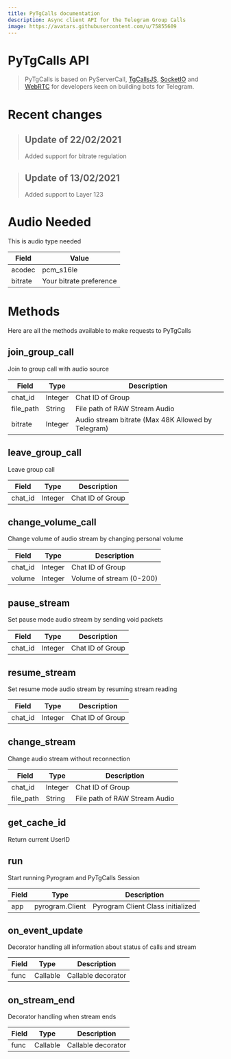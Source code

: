 ```yaml
---
title: PyTgCalls documentation
description: Async client API for the Telegram Group Calls
image: https://avatars.githubusercontent.com/u/75855609
---
```

# PyTgCalls API
> PyTgCalls is based on PyServerCall, [TgCallsJS](https://github.com/tgcallsjs/tgcalls),
> [SocketIO](https://socket.io/) and [WebRTC](https://webrtc.org/)
> for developers keen on building bots for Telegram.

# Recent changes
> ## Update of 22/02/2021
> Added support for bitrate regulation

> ## Update of 13/02/2021
> Added support to Layer 123

# Audio Needed
This is audio type needed

Field | Value
--- | ---
acodec | pcm_s16le
bitrate | Your bitrate preference

# Methods
Here are all the methods available to make requests to PyTgCalls

## join_group_call
Join to group call with audio source

Field | Type | Description
--- | --- | ---
chat_id | Integer | Chat ID of Group
file_path | String | File path of RAW Stream Audio
bitrate | Integer | Audio stream bitrate (Max 48K Allowed by Telegram)

## leave_group_call
Leave group call

Field | Type | Description
--- | --- | ---
chat_id | Integer | Chat ID of Group

## change_volume_call
Change volume of audio stream by changing personal volume

Field | Type | Description
--- | --- | ---
chat_id | Integer | Chat ID of Group
volume | Integer | Volume of stream (0-200)


## pause_stream
Set pause mode audio stream by sending void packets

Field | Type | Description
--- | --- | ---
chat_id | Integer | Chat ID of Group

## resume_stream
Set resume mode audio stream by resuming stream reading

Field | Type | Description
--- | --- | ---
chat_id | Integer | Chat ID of Group

## change_stream
Change audio stream without reconnection

Field | Type | Description
--- | --- | ---
chat_id | Integer | Chat ID of Group
file_path | String | File path of RAW Stream Audio

## get_cache_id
Return current UserID

## run
Start running Pyrogram and PyTgCalls Session

Field | Type | Description
--- | --- | ---
app | pyrogram.Client | Pyrogram Client Class initialized

## on_event_update
Decorator handling all information about status of calls and stream

Field | Type | Description
--- | --- | ---
func | Callable | Callable decorator

## on_stream_end
Decorator handling when stream ends

Field | Type | Description
--- | --- | ---
func | Callable | Callable decorator